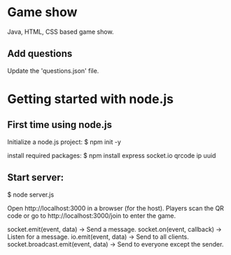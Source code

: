 # Game show
Java, HTML, CSS based game show. 

## Add questions
Update the 'questions.json' file.

# Getting started with node.js
## First time using node.js
Initialize a node.js project:
$ npm init -y

install required packages:
$ npm install express socket.io qrcode ip uuid

## Start server:
$ node server.js

Open http://localhost:3000 in a browser (for the host).
Players scan the QR code or go to http://localhost:3000/join to enter the game.

socket.emit(event, data) → Send a message.
socket.on(event, callback) → Listen for a message.
io.emit(event, data) → Send to all clients.
socket.broadcast.emit(event, data) → Send to everyone except the sender.

